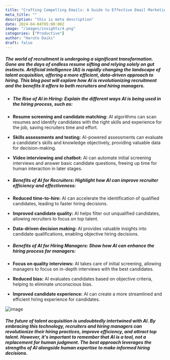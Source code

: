 ```yaml
---
title: "Crafting Compelling Emails: A Guide to Effective Email Marketing"
meta_title: ""
description: "this is meta description"
date: 2024-04-04T05:00:00Z
image: "/images/insights/4.png"
categories: ["Productive"]
author: "Haruto Daiki"
draft: false
---
```


##### The world of recruitment is undergoing a significant transformation. Gone are the days of endless resume sifting and relying solely on gut instincts. Artificial intelligence (AI) is rapidly changing the landscape of talent acquisition, offering a more efficient, data-driven approach to hiring. This blog post will explore how AI is revolutionizing recruitment and the benefits it offers to both recruiters and hiring managers.

- ##### The Rise of AI in Hiring: Explain the different ways AI is being used in the hiring process, such as:

- **Resume screening and candidate matching:** AI algorithms can scan resumes and identify candidates with the right skills and experience for the job, saving recruiters time and effort.

- **Skills assessments and testing:** AI-powered assessments can evaluate a candidate's skills and knowledge objectively, providing valuable data for decision-making.

- **Video interviewing and chatbot:** AI can automate initial screening interviews and answer basic candidate questions, freeing up time for human interaction in later stages.

- ##### Benefits of AI for Recruiters: Highlight how AI can improve recruiter efficiency and effectiveness:

- **Reduced time-to-hire:** AI can accelerate the identification of qualified candidates, leading to faster hiring decisions.

- **Improved candidate quality:** AI helps filter out unqualified candidates, allowing recruiters to focus on top talent.

- **Data-driven decision making:** AI provides valuable insights into candidate qualifications, enabling objective hiring decisions.

- ##### Benefits of AI for Hiring Managers: Show how AI can enhance the hiring process for managers:

- **Focus on quality interviews:** AI takes care of initial screening, allowing managers to focus on in-depth interviews with the best candidates.

- **Reduced bias:** AI evaluates candidates based on objective criteria, helping to eliminate unconscious bias.

- **Improved candidate experience:** AI can create a more streamlined and efficient hiring experience for candidates.

![image](/images/insights/9.png)

##### The future of talent acquisition is undoubtedly intertwined with AI. By embracing this technology, recruiters and hiring managers can revolutionize their hiring practices, improve efficiency, and attract top talent. However, it's important to remember that AI is a tool, not a replacement for human judgment. The best approach leverages the strengths of AI alongside human expertise to make informed hiring decisions.
